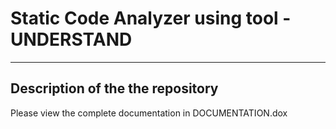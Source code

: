 # Static Code Analyzer using tool - UNDERSTAND
___

## **Description of the the repository**
Please view the complete documentation in DOCUMENTATION.dox
